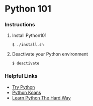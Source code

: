 Python 101
==========

### Instructions

1. Install Python101

     `$ ./install.sh`

2. Deactivate your Python environment

     `$ deactivate`

### Helpful Links

- [Try Python](http://trypython.org)
- [Python Koans](https://github.com/gregmalcolm/python_koans/wiki)
- [Learn Python The Hard Way](http://learnpythonthehardway.org/book/)
